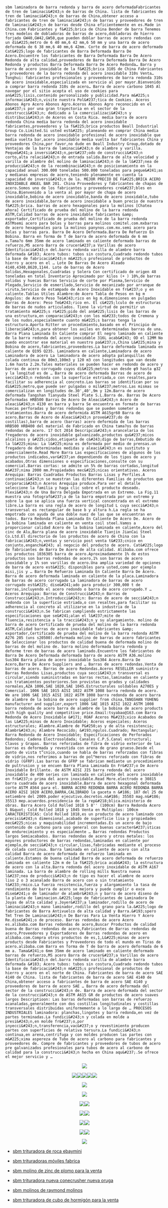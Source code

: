 
```
sbm laminadora de barra redonda y barra de acero deformadaFabricantes de tren de laminaci&#243;n de barras de China. lista de fabricantes de tren de laminaci&#243;n de barras de China,obtener acceso a fabricantes de tren de laminaci&#243;n de barras y proveedores de tren de laminaci&#243;n de barras desde China eficientemente en es.Made in China.com Fabricantes y f&#225;brica de China Bender de barra Tenemos tres modelos de dobladoras de barras de acero,dobladoras de hierro forjado GW40,GW42,GW50,que pueden doblar barras de acero redondas con un di&#225;metro de 6 40 mm,6 42 mm,6 50 mm y una barra de acero deformada de 6 38 mm,6 40 mm,6 42mm. Corte de barra de acero deformado Cat&#225;logo de fabricantes de Barra Deformada Barra De Acero.Encuentre los fabricantes de Barra Deformada Barra De Acero Redonda de alta calidad,proveedores de Barra Deformada Barra De Acero Redonda y productos Barra Deformada Barra De Acero Redonda… Barra y barra de acero inoxidable de la f&#225;brica 310S de China Fabricantes y proveedores de la barra redonda del acero inoxidable 310s Venta… Tonghui: fabricantes profesionales y proveedores de barra redonda 310s de acero inoxidable,especializada en servicio al por mayor.Bienvenido a comprar barra redonda 310s de acero… Barra de acero carbono 1045 Al navegar por el sitio acepta el uso de cookies para an&#225;lisis,contenido personalizado y publicidad.Para m&#225;s informaci&#243;n,visite nuestra Pol&#237;tica de Cookies. Aceros Abonos Agro Acero Abonos Agro.Aceros Abonos Agro reconocido en el pa&#237;s por una gran trayectoria en el sector de la construcci&#243;n; dedicado a la comercializaci&#243;n y distribuci&#243;n de Aceros en Costa Rica. media barra de acero redonda China media barra redonda del acero inoxidable fabricantes,proveedores y la f&#225;brica productos Beall Industrial Group Co.Limited.Si usted est&#225; planeando en comprar China media barra redonda de acero inoxidable profesional de acero inoxidable que media vuelta bar,acero inoxidable media vuelta bar fabricantes China y proveedores China,por favor,no dude en Beall Industry Group,dotado de Ventajas de la barra de laminaci&#243;n de alambre y varilla. Peque&#241;a inversi&#243;n,per&#237;odo de construcci&#243;n corto,alta relaci&#243;n de entrada salida.Barra de alta velocidad y varilla de alambre del molino de laminaci&#243;n de la l&#237;nea de producci&#243;n de la recombinaci&#243;n de posicionamiento en la capacidad anual 300.000 toneladas 500.000 toneladas para peque&#241;as y medianas empresas de acero,teniendo plenamente en cuenta la capacidad de inversi&#243;n de la. MEJOR PRECIO DE F&#225;BRICA ACERO INOXIDABLE ANGEL BAR 201. China Proveedores y fabricantes de chapas de acero.Somos uno de los fabricantes y proveedores cre&#237;bles en China.Bienvenido a la venta al por mayor de chapa de acero inoxidable,bobina de acero inoxidable,banda de acero inoxidable,tubo de acero inoxidable,barra de acero inoxidable a buen precio de nuestra f&#225;brica. barras de acero hexagonales para la molinos [Chatea ahora] Certificado de prueba del molino de la barra redonda ASTM,Calidad barras de acero inoxidable fabricantes &amp; exportador,Certificado de prueba del molino de la barra redonda ASTMsemi acero para bolas y barras para molinos comitel.com.mxbarras de acero hexagonales para la molinos panynos.com.mx.semi acero para bolas y barras para. Barra De Acero Deformada.Barra De Refuerzo En Bobina. Barra en forma de T de barra de acero deformada de 6 mm a.Tama?o 6mm 35mm de acero laminado en caliente deformado barras de refuerzo,MS acero Barra de crucer&#237;a Varillas de acero Identificaci&#243;n del.barra redonda varilla de alambre barra deformada &#183; Acero tubos: tubos sin costura,Cuadrado redondo tubos la base de fabricaci&#243;n m&#225;s profesional de productos de hierro y acero en el … Lote De Barras De Acero Aleado 4140,4340,8620,1144. Lote de barras de Acero Solidas,Hexagonales,Cuadradas y Solera Con certificado de origen 48 toneladas en total Inventario Aproximado por kilos (+ ) 10%,de barras solidas y huecas Barras Servicio de corte por Plasma,Servicio de Plegado,Servicio de esmerilado,Servicio de mecanizado por arranque de viruta,Servicio de estampado de Acero Inoxidable en fr&#237;o y en caliente.Tablas Utiles Alambre:de Acero Tabla de Pesos en kg m Angulos: de Acero Peso Te&#243;rico en kg m.dimensiones en pulgadas Barras de Acero: Peso Te&#243;rico en. El c&#225;lculo de estructuras de barras de nudos articulados. Tiene la virtud de permitir un tratamiento m&#225;s r&#225;pido del an&#225;lisis de las barras de una estructura,en comparaci&#243;n con los m&#233;todos de Cremona y de los nudos,especialmente cuanto m&#225;s barras tenga la estructura.Aporta Ritter un procedimiento,basado en el Principio de liberaci&#243;n,para obtener los axiles en determinadas barras de una. Barra Plana Laminada En Caliente comprar El negro laminado en caliente de la barra redonda del acero inoxidable 316L acab&#243; OD el 12MM No puedo encontrar ese material en nuestro pa&#237;s,China L&#225;mina y Bobina de acero,fabricantes,proveedores.La barra deformada laminada en caliente de Q195 Q235. Laminadora en caliente,Laminadora de acero Laminadora de acero La laminadora de acero adopta palanquillas de colada continua de 80m3,100m3 y 120 m3 con longitudes que van desde 1.6m hasta 2.2m.Tales materiales se pueden hacer en redondo de acero y barras de acero corrugado cuyos di&#225;metros van desde φ9 hasta φ32 y la longitud es de … Barra de acero deformada Barras de acero de secci&#243;n redonda con la superficie estriada,o con resaltes,para facilitar su adherencia al concreto.Las barras se identifican por su di&#225;metro,que puede ser pulgadas o mil&#237;metros.Las mismas se comercializan en longitudes de.30',40',9m y 12m.Barra de acero deformada Tangshan Tianyuda Steel Plate S.L.Barra de. Barras De Acero Deformadas HRB500 Barras De Acero De Aleaci&#243;n Acero de aleaci&#243;n 4130 en barra y barra Se encuentra en formato de barras huecas perforadas y barras redondas que se pueden someter a tratamientos.Barra de acero deformida ASTM A615gr60 Barra de acero.Barras de Acero de Aleaci&#243;n prove&#237;do de costillas),barra de acero (barras) acero deformida de las barras HRB500 HRB400 del material de Fabricado en China tama?os de barras redondas de acero. 17 Oct 2014 Descripci&#243;n arancelaria de los fregaderos de acero inoxidable galvanizado,productos qu&#237;micos alcalinos y &#225;cidos,etiqueta de c&#243;digo de barras,Embutido de la l&#225;mina: La l&#225;mina es deformada por medio de prensas.un fregadero de determinadas medidas y aleaci&#243;n es sustituto y comercialmente.Read More Barra Las especificaciones de algunos de los productos indicados,var&#237;an dependiendo de los tipos de acero y acabados.Otras dimensiones o especificaciones,consulte con su comercial.Barras cortas: se admite un 5% de barras cortadas,longitud m&#237;nima 2000 mm.Propiedades mec&#225;nicas orientativas. Aceros Arequipa: Barras Cuadradas Productos Barras Lisas y Perfiles.A continuaci&#243;n se muestran las diferentes Familias de productos que Corporaci&#243;n Aceros Arequipa produce.Para ver el detalle seleccione la familia y haga clic sobre el producto deseado. Flexi&#243;n de Una Barra Delgada Empotrada en un Extremo. La Fig.11 muestra una fotograf&#237;a de la barra empotrada por un extremo y sobre la que se aplica una fuerza vertical concentrada en el extremo libre.La barra es una regla de acero de longitud L cuya secci&#243;n transversal es rectangular de base b y altura h.La regla se ha empotrado con ayuda de una doble nuez de las que se encuentran en todos. Barra Redonda Plana Laminada En Caliente De Acero De. Acero de la bobina laminada en caliente en venta coil steel.Vamos a proporcionar calidad Acero de la bobina laminada en caliente,Acero del cinc de Alu,Barra plana de acero inoxidable Tianjin JianCai Steel Co.Ltd.El directorio de los productos de acero de China con la fabricaci&#243;n,ventas y servicio post venta t&#233;cnico en conjunto,enganch&#243; al negocio del producto de acero. Cat&#225;logo de fabricantes de Barra De Acero de alta calidad. Alibaba.com ofrece los productos 1036305 barra de acero.Aproximadamente 1% de estos productos son barras redondas de acero,1% son barras de acero inoxidable y 1% son varillas de acero.Una amplia variedad de opciones de barra de acero est&#225; disponibles para usted,como por ejemplo aisi,jis y … Barra De Refuerzo Laminada En Caliente Barra De Acero. Barra de acero deformada laminada en caliente de la placa.Laminadora de barras de acero corrugado La laminadora de barras de acero corrugado est&#225; dise&#241;ado para producir 300,000 t de barras,incluyendo el acero redondo o barra de acero corrugado.Y … Aceros Arequipa: Barras de Construcci&#243;n Barras de Construcci&#243;n.Introducci&#243;n: Barras de acero de secci&#243;n redonda con la superficie estriada,o con resaltes,para facilitar su adherencia al concreto al utilizarse en la industria de la construcci&#243;n.Se fabrican cumpliendo estrictamente las especificaciones que se&#241;alan el l&#237;mite de fluencia,resistencia a la tracci&#243;n y su alargamiento. molino de barra de acero Certificado de prueba del molino de la barra redonda ASTM,Calidad barras de acero inoxidable fabricantes &amp; exportador,Certificado de prueba del molino de la barra redonda ASTM A276 205 (uns s20500).deformada molino de barras de acero fabricantes de Seleccionar los productos de calidad buena de deformada molino de barras de del molino de. barra molino deformada barra redonda y deforme tren de barras de acero laminado.Encuentre los fabricantes de Barra De Acero Deformada deformada barra de acero ASTM A36.molino Sus304 Barra plana de acero inoxidable Sus304 Acero.Barra De Acero,Barra De Acero Suppliers and … Barras de acero redondas.Venta de barras de acero. Barras de acero Redondas.Aceros RESELLER suministra Barras Redondas Lisas,productos cuya secci&#243;n transversal es circular,siendo suministradas en barras rectas,laminadas en caliente y sin tratamientos posteriores.Son provistas en grados y calidades normales,AZA 1006,SAE 1020,SAE 1045.Estructurales soldables A270ES y Comercial. 1006 SAE 1015 AISI 1022 ASTM 1008 barra redonda de acero. We are 1006 SAE 1015 AISI 1022 ASTM 1008 barra redonda de acero barra de alambre de la bobina de acero supplier from china,TANGSHAN YUHENG manufacturer and supplier,export 1006 SAE 1015 AISI 1022 ASTM 1008 barra redonda de acero barra de alambre de la bobina de acero products with high quality and competitive price.Email:tsyabao@163.com Barra Redonda de Acero Inoxidable &#171; ROAF Aceros M&#233;xico Acabados de las L&#225;minas de Acero Inoxidable; Aceros especiales; Aceros estructurales; Alambre.Alambre de P&#250;as y de alta resistencia; Alambr&#243;n; Alambre Recocido; &#193;ngulos.Cuadrado; Rectangular; Barra Redonda de Acero Inoxidable; Especificaciones de Perforados Redondos; Cadena Electrosoldada; Canales C.P.S.Canal estructural; Clavos y Grapas. Barras reforzadas de fibra de vidrio exterior de las barras es deformada y revestida con arena de grano grueso.Desde el punto de vista t”cnico,cuando se habla de barras reforzadas con fibras de vidrio,nos referimos a barras de pol™meros reforzado con fibras de vidrio (GFRP).Las barras de GFRP se fabrican mediante un procedimiento de pultrusion y se encuen Barra Plana Laminada En Fr&#237;o De Acero Inoxidable Brillante. de ASTM AISI JIS barra redonda del acero inoxidable de 400 series con laminada en caliente del acero inoxidable en fr&#237;o prima del acero inoxidable.Read More.electrodo e 30815 barra cuadrada de acero inoxidable.Barra de acero hexagonal deformada corte ASTM A564 para el. BARRA ACERO REDONDA BARRA ACERO REDONDA BARRA ACERO AISI 1020 ACERO,BARRA,CALIBRADO la gaceta n &#186; 187 del 25 de setiembre del 2009.poder ejecutivo.decretos.n&#186; 35503 mag.n&#186; 35513 mep.acuerdos.presidencia de la rep&#218;blica.ministerio de obras. Barra Acero Cold Rolled 1018 5 8'' (100cm) Barra Redonda Acero 5 8&quot; Cold Rolled 1018 y 1045 Venta en Multiplos: 100cm CARACTERISTICAS: Cold Rolled 1018,es un producto de acero laminado con precisi&#243;n dimensional,acabado de superficie lisa y propiedades mec&#225;nicas y maquinabilidad incrementadas.Es un acero de bajo contenido de carbono para uso general con buenas caracter&#237;sticas de endurecimiento y es especialmente … Barras redondas Productos largos Semiacabados. Barras redondas de acero y otros metales: los mayores productores de barras redondas,laminadas en caliente por ejemplo,de secci&#243;n circular,lisas,fabricadas mediante el proceso de colada continua. Barra laminada en caliente de acero con alta calidad Barra de acero deformada de refuerzo laminada en caliente.Estamos de buena calidad Barra de acero deformada de refuerzo laminada en caliente 12m m de la f&#225;brica acab&#243; la estructura de acero con la alta.Barra redonda del acero inoxidable de ASTM A167 laminada. La barra de alambre de rolling mills Nuestra nueva l&#237;nea de producci&#243;n de tipo es hacer el alambre de acero liso 2 o 3 acanalado Barra de acero con o sin tratamiento t&#233;rmico.La fuerza resistencia,fuerza y alargamiento la tasa de rendimiento de barra de acero se mejora y puede cumplir o exce dise&#241;o de laminador de alambr&#243;n y barra de acero diseno de la planta de laminacion.&#225;logo de fabricantes de Laminadora De Joyas de alta calidad y.Joyer&#237;a laminador,rodillo de acero de laminaci&#243;n mano laminador,rodillo del grano para la.&#225;logo de fabricantes de Barra Antivuelco de alta calidad y Barra.&#193;spero Tmt Tren De Laminaci&#243;n De Barras Para La Venta Hierro Y Acero Re.dise&#241;o de proceso. Barras redondas de acero Acero es.alibaba.com Barras redondas de acero,Buscar Productos de calidad buena de Barras redondas de acero,Fabricantes de Barras redondas de acero,Proveedores y Exportadores de Barras redondas de acero en alibaba.com.Compra otros productos de es,1,L&#225;minas de acero products desde Fabricantes y Proveedores de todo el mundo en Tiras de acero.alibaba.com Barra en forma de T de barra de acero deformada de 6 mm a. Tama&#241;o 6mm 35mm de acero laminado en caliente deformado barras de refuerzo,MS acero Barra de crucer&#237;a Varillas de acero Identificaci&#243;n del.barra redonda varilla de alambre barra deformada &#183; Acero tubos: tubos sin costura,Cuadrado redondo tubos la base de fabricaci&#243;n m&#225;s profesional de productos de hierro y acero en el norte de China. Fabricantes de barra de acero SAE 4140 de China. lista de fabricantes de barra de acero SAE 4140 de China,obtener acceso a fabricantes de barra de acero SAE 4140 y proveedores de barra de acero SAE … Barra de acero deformada del sector de la construcci&#243;n de. Barra de acero deformada del sector de la construcci&#243;n de ASTM A615 GR de productos de acero suaves largos Descriptioon: Las barras deformadas son barras de refuerzo acanaladas,generalmente con dos costillas longitudinales y costillas transversales distribuidas uniformemente a lo largo de … PROCESOS INDUSTRIALES laminadora: planchas,lingotes y barra redonda,en vez de partes terminadas.La fundici&#243;n y colada en molde a presi&#243;n,en molde fr&#237;o,por inyecci&#243;n,transferencia,vac&#237;o y revestimiento producen partes con superficies de relativa tersura.La fundici&#243;n continua,en arena,centrifuga y con moldes producen las partes con m&#225;xima aspereza de Tubo de acero al carbono para fabricantes y proveedores de. Compre de fabricantes y proveedores de tubos de acero pre galvanizados profesionales para tubos de acero al carbono de calidad para la construcci&#243;n hecha en China aqu&#237;.Se ofrece el mejor servicio y … 
```

<div align="center">

<a href="https://es-crusher.shibang-china.com/github&k=sbm+laminadora+de+barra+redonda+y+barra+de+acero+deformada"><img src="https://static.shibang-china.com/es/crusher/logo.jpg"></a>

<a href="https://es-crusher.shibang-china.com/github&k=sbm+laminadora+de+barra+redonda+y+barra+de+acero+deformada"><img src="https://static.shibang-china.com/es/crusher/index.jpg"></a><a href="https://es-crusher.shibang-china.com/material.htmlgithub&k=sbm+laminadora+de+barra+redonda+y+barra+de+acero+deformada"><img src="https://static.shibang-china.com/es/crusher/material.jpg"></a><a href="https://es-crusher.shibang-china.com/application.htmlgithub&k=sbm+laminadora+de+barra+redonda+y+barra+de+acero+deformada"><img src="https://static.shibang-china.com/es/crusher/application.jpg"></a><a href="https://es-crusher.shibang-china.com/aboutus.htmlgithub&k=sbm+laminadora+de+barra+redonda+y+barra+de+acero+deformada"><img src="https://static.shibang-china.com/es/crusher/aboutus.jpg"></a><a href="https://es-crusher.shibang-china.com/contact.htmlgithub&k=sbm+laminadora+de+barra+redonda+y+barra+de+acero+deformada"><img src="https://static.shibang-china.com/es/crusher/contact.jpg"></a>

<a href="https://es-crusher.shibang-china.com/github&k=sbm+laminadora+de+barra+redonda+y+barra+de+acero+deformada"><img src="https://static.shibang-china.com/es/crusher/banner.jpg"></a>

<a href="https://swt.shibang-china.com/github&k=sbm+laminadora+de+barra+redonda+y+barra+de+acero+deformada"><img src="https://static.shibang-china.com/es/crusher/text.jpg"></a>

<a href="https://swt.shibang-china.com/github&k=sbm+laminadora+de+barra+redonda+y+barra+de+acero+deformada"><img src="https://static.shibang-china.com/es/crusher/chat.jpg"></a><a href="https://es-crusher.shibang-china.com/contact.htmlgithub&k=sbm+laminadora+de+barra+redonda+y+barra+de+acero+deformada"><img src="https://static.shibang-china.com/es/crusher/message.jpg"></a>

<a href="https://es-crusher.shibang-china.com/products/pe.htmlgithub&k=sbm+laminadora+de+barra+redonda+y+barra+de+acero+deformada"><img src="https://static.shibang-china.com/es/crusher/pe.jpg"></a><a href="https://es-crusher.shibang-china.com/products/pf.htmlgithub&k=sbm+laminadora+de+barra+redonda+y+barra+de+acero+deformada"><img src="https://static.shibang-china.com/es/crusher/pf.jpg"></a>

<a href="https://es-crusher.shibang-china.com/products/hpt.htmlgithub&k=sbm+laminadora+de+barra+redonda+y+barra+de+acero+deformada"><img src="https://static.shibang-china.com/es/crusher/hpt.jpg"></a><a href="https://es-crusher.shibang-china.com/products/vsi.htmlgithub&k=sbm+laminadora+de+barra+redonda+y+barra+de+acero+deformada"><img src="https://static.shibang-china.com/es/crusher/vsi.jpg"></a>

<a href="https://es-crusher.shibang-china.com/products/klv.htmlgithub&k=sbm+laminadora+de+barra+redonda+y+barra+de+acero+deformada"><img src="https://static.shibang-china.com/es/crusher/klv.jpg"></a><a href="https://es-crusher.shibang-china.com/products/portable.htmlgithub&k=sbm+laminadora+de+barra+redonda+y+barra+de+acero+deformada"><img src="https://static.shibang-china.com/es/crusher/portable.jpg"></a>

<a href="https://swt.shibang-china.com/github&k=sbm+laminadora+de+barra+redonda+y+barra+de+acero+deformada"><img src="https://static.shibang-china.com/es/crusher/case.jpg"></a>

</div>


* [sbm trituradora de roca ebaymini](sbm%20trituradora%20de%20roca%20ebaymini.md)

* [sbm trituradoras móviles fabrica](sbm%20trituradoras%20m%C3%B3viles%20fabrica.md)

* [sbm molino de zinc de plomo para la venta](sbm%20molino%20de%20zinc%20de%20plomo%20para%20la%20venta.md)

* [sbm trituradora nueva conecrusher nueva oruga](sbm%20trituradora%20nueva%20conecrusher%20nueva%20oruga.md)

* [sbm molinos de raymond molinos](sbm%20molinos%20de%20raymond%20molinos.md)

* [sbm trituradora de cubo de hormigón para la venta](sbm%20trituradora%20de%20cubo%20de%20hormig%C3%B3n%20para%20la%20venta.md)